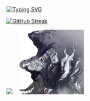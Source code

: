 <!-- Xiao Colorful-->
[![Typing SVG](https://readme-typing-svg.herokuapp.com?font=Comic+Sans+MS&size=33&pause=100&color=5865F2&background=FFFFFF00&center=true&vCenter=true&random=false&width=500&height=33&lines=Xiao+Colorful;XColorful;XColor_ful)](https://git.io/typing-svg)

<!-- GitHub Readme Streak Stats-->
[![GitHub Streak](https://github-readme-streak-stats.herokuapp.com?user=XColorful&theme=python-dark&date_format=%5BY.%5Dn.j&mode=weekly)](https://git.io/streak-stats)

<!--Most Used Languages-->
<div align=""> <img src=https://github-readme-stats.vercel.app/api/top-langs/?username=XColorful&theme=radical&show_icons=true>
&emsp;<img width="170" src="https://github.com/XColorful/XColorful.github.io/blob/main/gif/avator.gif?raw=true"/>